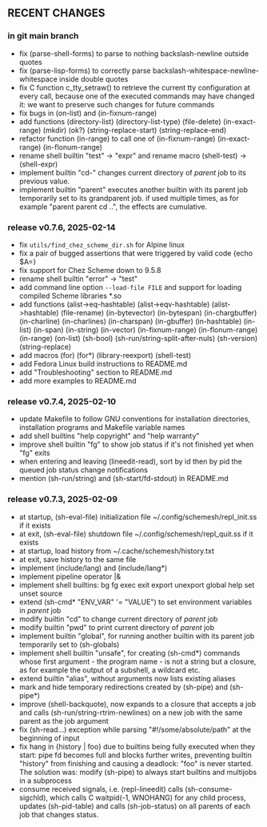## RECENT CHANGES

### in git main branch

* fix (parse-shell-forms) to parse to nothing backslash-newline outside quotes
* fix (parse-lisp-forms) to correctly parse backslash-whitespace-newline-whitespace inside double quotes
* fix C function c_tty_setraw() to retrieve the current tty configuration at every call,
  because one of the executed commands may have changed it: we want to preserve such changes for future commands
* fix bugs in (on-list) and (in-fixnum-range)
* add functions (directory-list) (directory-list-type) (file-delete) (in-exact-range)
  (mkdir) (ok?) (string-replace-start) (string-replace-end)
* refactor function (in-range) to call one of (in-fixnum-range) (in-exact-range) (in-flonum-range)
* rename shell builtin "test" -> "expr" and rename macro (shell-test) -> (shell-expr)
* implement builtin "cd-" changes current directory of *parent* job to its previous value.
* implement builtin "parent" executes another builtin with its parent job temporarily set to its grandparent job.
  if used multiple times, as for example "parent parent cd ..", the effects are cumulative.

### release v0.7.6, 2025-02-14

* fix `utils/find_chez_scheme_dir.sh` for Alpine linux
* fix a pair of bugged assertions that were triggered by valid code {echo $A=}
* fix support for Chez Scheme down to 9.5.8
* rename shell builtin "error" -> "test"
* add command line option `--load-file FILE` and support for loading compiled Scheme libraries *.so
* add functions (alist->eq-hashtable) (alist->eqv-hashtable) (alist->hashtable) (file-rename)
  (in-bytevector) (in-bytespan) (in-chargbuffer) (in-charline) (in-charlines) (in-charspan)
  (in-gbuffer) (in-hashtable) (in-list) (in-span) (in-string) (in-vector)
  (in-fixnum-range) (in-flonum-range) (in-range) (on-list)
  (sh-bool) (sh-run/string-split-after-nuls) (sh-version) (string-replace)
* add macros (for) (for*) (library-reexport) (shell-test)
* add Fedora Linux build instructions to README.md
* add "Troubleshooting" section to README.md
* add more examples to README.md

### release v0.7.4, 2025-02-10

* update Makefile to follow GNU conventions for installation directories,
  installation programs and Makefile variable names
* add shell builtins "help copyright" and "help warranty"
* improve shell builtin "fg" to show job status if it's not finished yet when "fg" exits
* when entering and leaving (lineedit-read), sort by id then by pid the queued job status change notifications
* mention (sh-run/string) and (sh-start/fd-stdout) in README.md

### release v0.7.3, 2025-02-09

* at startup, (sh-eval-file) initialization file ~/.config/schemesh/repl_init.ss if it exists
* at exit, (sh-eval-file) shutdown file ~/.config/schemesh/repl_quit.ss if it exists
* at startup, load history from ~/.cache/schemesh/history.txt
* at exit, save history to the same file
* implement (include/lang) and (include/lang*)
* implement pipeline operator |&
* implement shell builtins: bg fg exec exit export unexport global help set unset source
* extend (sh-cmd* "ENV_VAR" '= "VALUE") to set environment variables in *parent* job
* modify builtin "cd" to change current directory of *parent* job
* modify builtin "pwd" to print current directory of *parent* job
* implement builtin "global", for running another builtin with its parent job temporarily set to (sh-globals)
* implement shell builtin "unsafe", for creating (sh-cmd*) commands whose first argument - the program name -
  is not a string but a closure, as for example the output of a subshell, a wildcard etc.
* extend builtin "alias", without arguments now lists existing aliases
* mark and hide temporary redirections created by (sh-pipe) and (sh-pipe*)
* improve (shell-backquote), now expands to a closure that accepts a job
  and calls (sh-run/string-rtrim-newlines) on a new job with the same parent as the job argument
* fix (sh-read...) exception while parsing "#!/some/absolute/path" at the beginning of input
* fix hang in {history | foo} due to builtins being fully executed when they start:
  pipe fd becomes full and blocks further writes, preventing builtin "history" from finishing
  and causing a deadlock: "foo" is never started.
  The solution was: modify (sh-pipe) to always start builtins and multijobs in a subprocess
* consume received signals, i.e. (repl-lineedit) calls (sh-consume-sigchld),
  which calls C waitpid(-1, WNOHANG) for any child process, updates (sh-pid-table)
  and calls (sh-job-status) on all parents of each job that changes status.

